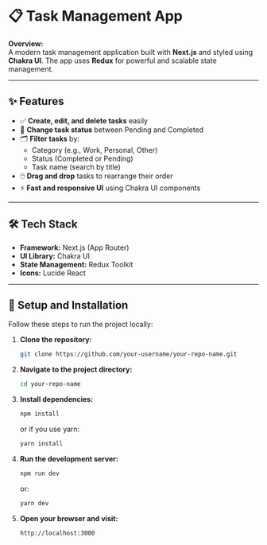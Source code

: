 
# 📋 Task Management App

**Overview:**  
A modern task management application built with **Next.js** and styled using **Chakra UI**. The app uses **Redux** for powerful and scalable state management.

---

## ✨ Features
- ✅ **Create, edit, and delete tasks** easily
- 🔄 **Change task status** between Pending and Completed
- 🗂️ **Filter tasks** by:
  - Category (e.g., Work, Personal, Other)
  - Status (Completed or Pending)
  - Task name (search by title)
- 🖱️ **Drag and drop** tasks to rearrange their order
- ⚡ **Fast and responsive UI** using Chakra UI components

---

## 🛠️ Tech Stack
- **Framework:** Next.js (App Router)
- **UI Library:** Chakra UI
- **State Management:** Redux Toolkit
- **Icons:** Lucide React

---

## 🚀 Setup and Installation

Follow these steps to run the project locally:

1. **Clone the repository:**
   ```bash
   git clone https://github.com/your-username/your-repo-name.git
   ```

2. **Navigate to the project directory:**
   ```bash
   cd your-repo-name
   ```

3. **Install dependencies:**
   ```bash
   npm install
   ```
   or if you use yarn:
   ```bash
   yarn install
   ```

4. **Run the development server:**
   ```bash
   npm run dev
   ```
   or:
   ```bash
   yarn dev
   ```

5. **Open your browser and visit:**
   ```
   http://localhost:3000
   ```
